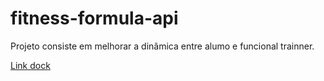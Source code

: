 # fitness-formula-api

<p>Projeto consiste em melhorar a dinâmica entre alumo e funcional trainner.</p>

<a href="https://api-fitnessformula.onrender.com/api/docs/"> Link dock </a>
